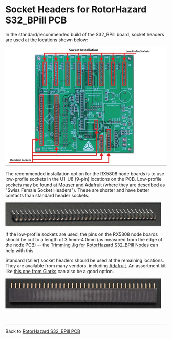 # Socket Headers for RotorHazard S32_BPill PCB

In the standard/recommended build of the S32_BPill board, socket headers are used at the locations shown below:

![RH_S32_BPill_sockets](pic/RH_S32_BPill_sockets.jpg)

The recommended installation option for the RX5808 node boards is to use low-profile sockets in the U1-U8 (9-pin) locations on the PCB. Low-profile sockets may be found at [Mouser](https://www.mouser.com/ProductDetail/Mill-Max/801-93-036-10-012000?qs=WZRMhwwaLl%2F7W%252BkSMqBETQ%3D%3D) and [Adafruit](https://www.adafruit.com/product/3646) (where they are described as "Swiss Female Socket Headers"). These are shorter and have better contacts than standard header sockets.

[![SwissSocketHeaders](pic/SwissSocketHeaders.jpg)](https://www.adafruit.com/product/3646)

If the low-profile sockets are used, the pins on the RX5808 node boards should be cut to a length of 3.5mm-4.0mm (as measured from the edge of the node PCB) -- the [Trimming Jig for RotorHazard S32_BPill Nodes](trimjig.md) can help with this.

Standard (taller) socket headers should be used at the remaining locations. They are available from many vendors, including [Adafruit](https://www.adafruit.com/product/598). An assortment kit like [this one from Glarks](https://www.amazon.com/Glarks-Straight-Connector-Assortment-Prototype/dp/B076GZXW3Z) can also be a good option.

[![StandardSocketHeaders](pic/StandardSocketHeaders.jpg)](https://www.adafruit.com/product/598)

<br>

---------------------------------------

Back to [RotorHazard S32_BPill PCB](README.md)